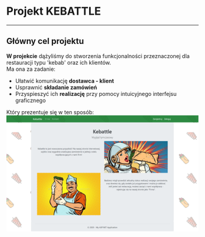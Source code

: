 # Projekt **KEBATTLE**

----

## Główny cel projektu

**W projekcie** dążyliśmy do stworzenia funkcjonalności przeznaczonej dla restauracji typu 'kebab' oraz ich klientów.<br>
Ma ona za zadanie:

* Ułatwić komunikację **dostawca - klient**
* Usprawnić **składanie zamówień**
* Przyspieszyć ich **realizację** przy pomocy intuicyjnego interfejsu graficznego

Który prezentuje się w ten sposób:
<img src="https://github.com/andrzejmidura/testowe_repozytorium/blob/gh-pages/kebatle.PNG"/>

